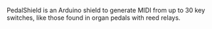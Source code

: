 PedalShield is an Arduino shield to generate MIDI from up to 30 key switches, like those found in organ pedals with reed relays.
